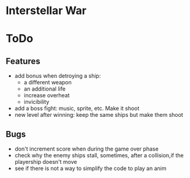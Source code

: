 # Interstellar War

# ToDo
## Features
- add bonus when detroying a ship: 
    - a different weapon
    - an additional life
    - increase overheat
    - invicibility
- add a boss fight: music, sprite, etc. Make it shoot
- new level after winning: keep the same ships but make them shoot

## Bugs
- don't increment score when during the game over phase
- check why the enemy ships stall, sometimes, after a collision,if the playership doesn't move
- see if there is not a way to simplify the code to play an anim